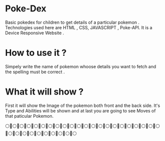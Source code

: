 # Poke-Dex
Basic pokedex for children to get details of a particular pokemon . Technologies used here are HTML , CSS, JAVASCRIPT , Poke-API.
It is a Device Responsive Website .

# How to use it ?
Simpely write the name of pokemon whoose details you want to fetch and the spelling must be correct .

# What it will show ?
First it  will show the Image of the pokemon both front and the back side.
It's Type and Abilities will be shown
and at last you are going to see Moves of that paticular Pokemon.

⚪🔴⚪🔴⚪🔴⚪🔴⚪🔴⚪🔴⚪🔴⚪🔴⚪🔴⚪🔴⚪🔴⚪🔴⚪🔴⚪🔴⚪🔴⚪🔴⚪🔴⚪🔴⚪🔴⚪🔴⚪🔴⚪🔴⚪🔴⚪🔴⚪🔴⚪🔴⚪🔴⚪🔴⚪🔴⚪🔴⚪🔴⚪
